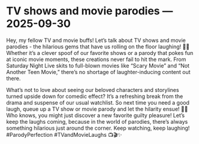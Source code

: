 # TV shows and movie parodies — 2025-09-30

Hey, my fellow TV and movie buffs! Let’s talk about TV shows and movie parodies - the hilarious gems that have us rolling on the floor laughing! 🎥🤣 Whether it’s a clever spoof of our favorite shows or a parody that pokes fun at iconic movie moments, these creations never fail to hit the mark. From Saturday Night Live skits to full-blown movies like “Scary Movie” and “Not Another Teen Movie,” there’s no shortage of laughter-inducing content out there.

What’s not to love about seeing our beloved characters and storylines turned upside down for comedic effect? It’s a refreshing break from the drama and suspense of our usual watchlist. So next time you need a good laugh, queue up a TV show or movie parody and let the hilarity ensue! 🍿😂 Who knows, you might just discover a new favorite guilty pleasure! Let’s keep the laughs coming, because in the world of parodies, there’s always something hilarious just around the corner. Keep watching, keep laughing! #ParodyPerfection #TVandMovieLaughs 📺🎬✨